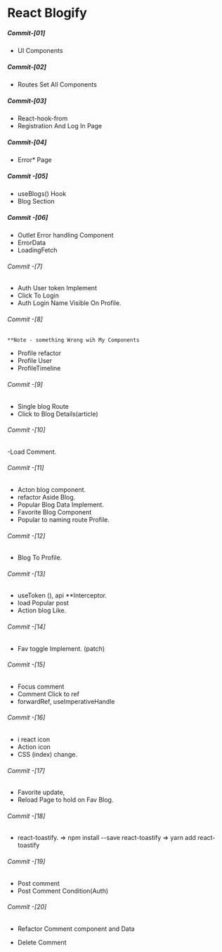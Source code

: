 # React Blogify

##### Commit-[01]

- UI Components

##### Commit-[02]

- Routes Set All Components

##### Commit-[03]

- React-hook-from
- Registration And Log In Page

##### Commit-[04]

- Error\* Page

##### Commit -[05]

- useBlogs() Hook
- Blog Section

##### Commit -[06]

- Outlet Error handling Component
- ErrorData
- LoadingFetch

###### Commit -[7]

- Auth User token Implement
- Click To Login
- Auth Login Name Visible On Profile.

###### Commit -[8]

    **Note - something Wrong wih My Components

- Profile refactor
- Profile User
- ProfileTimeline

###### Commit -[9]

- Single blog Route
- Click to Blog Details(article)

###### Commit -[10]

-Load Comment.

###### Commit -[11]

- Acton blog component.
- refactor Aside Blog.
- Popular Blog Data Implement.
- Favorite Blog Component
- Popular to naming route Profile.

###### Commit -[12]

- Blog To Profile.

###### Commit -[13]

- useToken (), api \*\*Interceptor.
- load Popular post
- Action blog Like.

###### Commit -[14]

- Fav toggle Implement. (patch)

###### Commit -[15]

- Focus comment
- Comment Click to ref
- forwardRef, useImperativeHandle

###### Commit -[16]

- i react icon
- Action icon
- CSS (index) change.

###### Commit -[17]

- Favorite update,
- Reload Page to hold on Fav Blog.

###### Commit -[18]

- react-toastify.
  => npm install --save react-toastify
  => yarn add react-toastify

###### Commit -[19]

- Post comment
- Post Comment Condition(Auth)

###### Commit -[20]

- Refactor Comment component and Data

* Delete Comment
